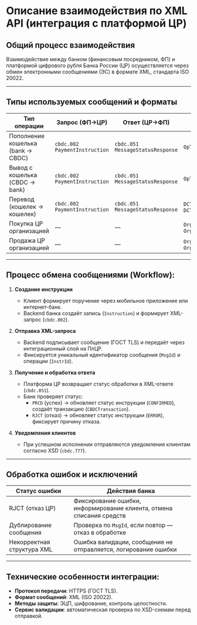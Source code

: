 # Описание взаимодействия по XML API (интеграция с платформой ЦР)

## Общий процесс взаимодействия

Взаимодействие между банком (финансовым посредником, ФП) и платформой цифрового рубля Банка России (ЦР) осуществляется через обмен электронными сообщениями (ЭС) в формате XML, стандарта ISO 20022.

---

## Типы используемых сообщений и форматы

| Тип операции                         | Запрос (ФП→ЦР)                 | Ответ (ЦР→ФП)                  | Уведомления клиенту          |
|--------------------------------------|--------------------------------|--------------------------------|------------------------------|
| Пополнение кошелька (bank → CBDC)    | `cbdc.002 PaymentInstruction`  | `cbdc.051 MessageStatusResponse` | `OpTransferToDCARecipientNotification` |
| Вывод с кошелька (CBDC → bank)       | `cbdc.002 PaymentInstruction`  | `cbdc.051 MessageStatusResponse` | `OpTransferToBankSenderNotification` |
| Перевод (кошелек → кошелек)          | `cbdc.002 PaymentInstruction`  | `cbdc.051 MessageStatusResponse` | `DCTransferC2CRecipientNotification`, `DCTransferC2CSenderNotification` |
| Покупка ЦР организацией              | —                              | —                              | `OrganisationDCBuyingFINotification`, `OrganisationDCBuyingNotification` |
| Продажа ЦР организацией              | —                              | —                              | `OrganisationDCSellingFINotification`, `OrganisationDCSellingNotification` |

---

## Процесс обмена сообщениями (Workflow):

1. **Создание инструкции**
   - Клиент формирует поручение через мобильное приложение или интернет-банк.
   - Backend банка создаёт запись (`Instruction`) и формирует XML-запрос (`cbdc.002`).

2. **Отправка XML-запроса**
   - Backend подписывает сообщение (ГОСТ TLS) и передаёт через интеграционный слой на ПлЦР.
   - Фиксируется уникальный идентификатор сообщения (`MsgId`) и операции (`InstrId`).

3. **Получение и обработка ответа**
   - Платформа ЦР возвращает статус обработки в XML-ответе (`cbdc.051`).
   - Банк проверяет статус:  
     - `PRCD` (успех) → обновляет статус инструкции (`CONFIRMED`), создаёт транзакцию (`CBDCTransaction`).
     - `RJCT` (отказ) → обновляет статус инструкции (`ERROR`), фиксирует причину отказа.

4. **Уведомления клиентов**
   - При успешном исполнении отправляются уведомления клиентам согласно XSD (`cbdc.777`).

---

## Обработка ошибок и исключений

| Статус ошибки | Действия банка |
|---------------|----------------|
| RJCT (отказ ЦР) | Фиксирование ошибки, информирование клиента, отмена списания средств |
| Дублирование сообщения | Проверка по `MsgId`, если повтор — отказ в обработке |
| Некорректная структура XML | Ошибка валидации, сообщение не отправляется, логирование ошибки |

---

## Технические особенности интеграции:

- **Протокол передачи**: HTTPS (ГОСТ TLS).
- **Формат сообщений**: XML (ISO 20022).
- **Методы защиты**: ЭЦП, шифрование, контроль целостности.
- **Сервис валидации**: автоматическая проверка по XSD-схемам перед отправкой.